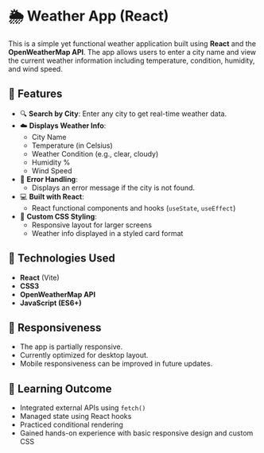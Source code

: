 # 🌦️ Weather App (React)

This is a simple yet functional weather application built using **React** and the **OpenWeatherMap API**. The app allows users to enter a city name and view the current weather information including temperature, condition, humidity, and wind speed.

## 📌 Features

- 🔍 **Search by City**: Enter any city to get real-time weather data.
- ☁️ **Displays Weather Info**:
  - City Name
  - Temperature (in Celsius)
  - Weather Condition (e.g., clear, cloudy)
  - Humidity %
  - Wind Speed
- 🧾 **Error Handling**:
  - Displays an error message if the city is not found.
- 💻 **Built with React**:
  - React functional components and hooks (`useState`, `useEffect`)
- 🎨 **Custom CSS Styling**:
  - Responsive layout for larger screens
  - Weather info displayed in a styled card format

## 🚀 Technologies Used

- **React** (Vite)
- **CSS3**
- **OpenWeatherMap API**
- **JavaScript (ES6+)**

## 📱 Responsiveness

- The app is partially responsive.
- Currently optimized for desktop layout.
- Mobile responsiveness can be improved in future updates.

## 🧠 Learning Outcome

- Integrated external APIs using `fetch()`
- Managed state using React hooks
- Practiced conditional rendering
- Gained hands-on experience with basic responsive design and custom CSS
